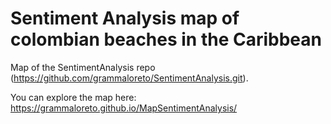 # Sentiment Analysis map of colombian beaches in the Caribbean

Map of the SentimentAnalysis repo (https://github.com/grammaloreto/SentimentAnalysis.git).

You can explore the map here: https://grammaloreto.github.io/MapSentimentAnalysis/
